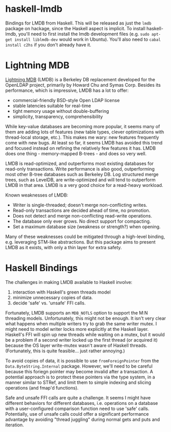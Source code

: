 haskell-lmdb
============

Bindings for LMDB from Haskell. This will be released as just the `lmdb` package on hackage, since the Haskell aspect is implicit. To install haskell-lmdb, you'll need to first install the lmdb development files (e.g. `sudo apt-get install liblmdb-dev` would work in Ubuntu). You'll also need to `cabal install c2hs` if you don't already have it.

# Lightning MDB

[Lightning MDB](http://symas.com/mdb/) (LMDB) is a Berkeley DB replacement developed for the OpenLDAP project, primarily by Howard Chu and Symas Corp. Besides its performance, which is impressive, LMDB has a lot to offer: 

* commercial-friendly BSD-style Open LDAP license
* stable latencies suitable for real-time
* tight memory usage without double-buffering
* simplicity, transparency, comprehensibility

While key-value databases are becoming more popular, it seems many of them are adding lots of features (new table types, clever optimizations with thread-local storage, etc.). This makes me wary: new features frequently come with new bugs. At least so far, it seems LMDB has avoided this trend and focused instead on refining the relatively few features it has. LMDB does one thing - memory-mapped B-trees - and does so very well.

LMDB is read-optimized, and outperforms most existing databases for read-only transactions. Write performance is also good, outperforming most other B-tree databases such as Berkeley DB. Log structured merge trees, such as LevelDB, are write-optimized and will tend to outperform LMDB in that area. LMDB is a very good choice for a read-heavy workload.

Known weaknesses of LMDB:

* Writer is single-threaded; doesn't merge non-conflicting writes.
* Read-only transactions are decided ahead of time, no promotion.
* Does not detect and merge non-conflicting read-write operations.
* The database only ever grows. No direct support for compacting.
* Set a maximum database size (weakness or strength?) when opening.

Many of these weaknesses could be mitigated through a high-level binding, e.g. leveraging STM-like abstractions. But this package aims to present LMDB as it exists, with only a thin layer for extra safety.

# Haskell Bindings

The challenges in making LMDB available to Haskell involve:

1. interaction with Haskell's green threads model
2. minimize unnecessary copies of data.
3. decide 'safe' vs. 'unsafe' FFI calls.

Fortunately, LMDB supports an `MDB_NOTLS` option to support the M:N threading models. Unfortunately, this might not be enough. It isn't very clear what happens when multiple writers try to grab the same writer mutex. I might need to model writer locks more explicitly at the Haskell layer. Haskell's FFI will spin up new threads while waiting on a mutex, but it would be a problem if a second writer locked up the first thread (or acquired it) because the OS layer write-mutex wasn't aware of Haskell threads. (Fortunately, this is quite feasible... just rather annoying.)

To avoid copies of data, it is possible to use `fromForeignPointer` from the `Data.ByteString.Internal` package. However, we'll need to be careful because this foriegn pointer may become invalid after a transaction. A potential approach is to protect these pointers via the type system, in a manner similar to STRef, and limit them to simple indexing and slicing operations (and fmap'd functions).

Safe and unsafe FFI calls are quite a challenge. It seems I might have different behaviors for different databases, i.e. operations on a database with a user-configured comparison function need to use 'safe' calls. Potentially, use of unsafe calls could offer a significant performance advantage by avoiding "thread juggling" during normal gets and puts and iteration.



